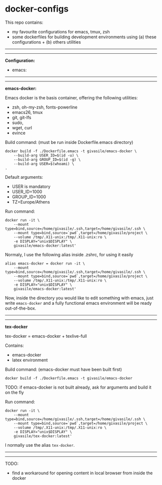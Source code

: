 # docker-configs

This repo contains:

* my favourite configurations for emacs, tmux, zsh
* some dockerfiles for building development environments using (a) these configurations + (b) others utilities

-------------------------------------------------------------------------------
-------------------------------------------------------------------------------

**Configuration:**

* emacs: 

-------------------------------------------------------------------------------
-------------------------------------------------------------------------------

**emacs-docker:**

Emacs docker is the basis container, offering the following utilities:

* zsh, oh-my-zsh, fonts-powerline
* emacs26, tmux
* git, git-lfs
* sudo, 
* wget, curl
* evince

Build command: (must be run inside Dockerfile.emacs directory)

```
docker build -f ./Dockerfile.emacs -t givasile/emacs-docker \
    --build-arg USER_ID=$(id -u) \
    --build-arg GROUP_ID=$(id -g) \
    --build-arg USER=$(whoami) \
.
```
Default arguments:

* USER is mandatory
* USER_ID=1000
* GROUP_ID=1000
* TZ=Europe/Athens

Run command: 

```
docker run -it \
    --mount type=bind,source=/home/givasile/.ssh,target=/home/givasile/.ssh \
    --mount type=bind,source=`pwd`,target=/home/givasile/project \
    --volume /tmp/.X11-unix:/tmp/.X11-unix:ro \
    -e DISPLAY="unix$DISPLAY" \
    givasile/emacs-docker:latest'
```

Normaly, I use the following alias inside .zshrc, for using it easily

```
alias emacs-docker = docker run -it \
    --mount type=bind,source=/home/givasile/.ssh,target=/home/givasile/.ssh \
    --mount type=bind,source=`pwd`,target=/home/givasile/project \
    --volume /tmp/.X11-unix:/tmp/.X11-unix:ro \
    -e DISPLAY="unix$DISPLAY" \
    givasile/emacs-docker:latest'
```

Now, inside the directory you would like to edit something with emacs, just write `emacs-docker` and a fully functional emacs environment will be ready out-of-the-box.

-------------------------------------------------------------------------------
-------------------------------------------------------------------------------
**tex-docker**

tex-docker = emacs-docker + texlive-full

Contains: 

* emacs-docker
* latex environment

Build command: (emacs-docker must have been built first)

```
docker build -f ./Dockerfile.emacs -t givasile/emacs-docker
```

TODO: if emacs-docker is not built already, ask for arguments and build it on the fly

Run command:

```
docker run -it \
    --mount type=bind,source=/home/givasile/.ssh,target=/home/givasile/.ssh \
    --mount type=bind,source=`pwd`,target=/home/givasile/project \
    --volume /tmp/.X11-unix:/tmp/.X11-unix:ro \
    -e DISPLAY="unix$DISPLAY" \
    givasile/tex-docker:latest'
```

I normally use the alias `tex-docker`.

-------------------------------------------------------------------------------
-------------------------------------------------------------------------------

TODO:

* find a workaround for opening content in local browser from inside the docker
